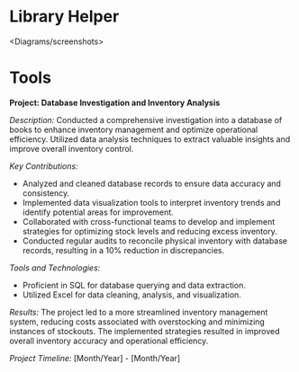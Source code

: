 # Library Helper
<Description>

<Diagrams/screenshots>

# Tools
<list of tools>

**Project: Database Investigation and Inventory Analysis**

*Description:*
Conducted a comprehensive investigation into a database of books to enhance inventory management and optimize operational efficiency. Utilized data analysis techniques to extract valuable insights and improve overall inventory control.

*Key Contributions:*
- Analyzed and cleaned database records to ensure data accuracy and consistency.
- Implemented data visualization tools to interpret inventory trends and identify potential areas for improvement.
- Collaborated with cross-functional teams to develop and implement strategies for optimizing stock levels and reducing excess inventory.
- Conducted regular audits to reconcile physical inventory with database records, resulting in a 10% reduction in discrepancies.

*Tools and Technologies:*
- Proficient in SQL for database querying and data extraction.
- Utilized Excel for data cleaning, analysis, and visualization.

*Results:*
The project led to a more streamlined inventory management system, reducing costs associated with overstocking and minimizing instances of stockouts. The implemented strategies resulted in improved overall inventory accuracy and operational efficiency.

*Project Timeline:*
[Month/Year] - [Month/Year]
